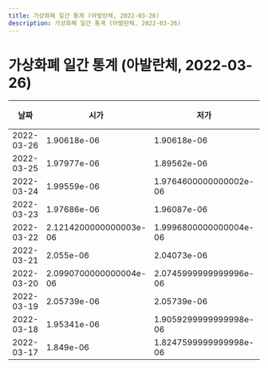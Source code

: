 ```yaml
---
title: 가상화폐 일간 통계 (아발란체, 2022-03-26)
description: 가상화폐 일간 통계 (아발란체, 2022-03-26)
---
```


가상화폐 일간 통계 (아발란체, 2022-03-26)
===

|날짜|시가|저가|고가|종가|비고|
|--|--|--|--|--|--|
|2022-03-26|1.90618e-06|1.90618e-06|1.90618e-06|1.90618e-06|    |
|2022-03-25|1.97977e-06|1.89562e-06|1.97977e-06|1.90618e-06|    |
|2022-03-24|1.99559e-06|1.9764600000000002e-06|2.0535900000000003e-06|1.9764600000000002e-06|    |
|2022-03-23|1.97686e-06|1.96087e-06|2.03425e-06|2.01441e-06|    |
|2022-03-22|2.1214200000000003e-06|1.9996800000000004e-06|2.1214200000000003e-06|1.9996800000000004e-06|    |
|2022-03-21|2.055e-06|2.04073e-06|2.24199e-06|2.12607e-06|    |
|2022-03-20|2.0990700000000004e-06|2.0745999999999996e-06|2.13412e-06|2.0745999999999996e-06|    |
|2022-03-19|2.05739e-06|2.05739e-06|2.18348e-06|2.13031e-06|    |
|2022-03-18|1.95341e-06|1.9059299999999998e-06|2.05739e-06|2.05739e-06|    |
|2022-03-17|1.849e-06|1.8247599999999998e-06|1.9880000000000003e-06|1.94156e-06|    |
